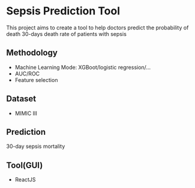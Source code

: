 # Sepsis Prediction Tool
    
This project aims to create a tool to help doctors predict the probability of death 30-days death rate of patients with sepsis

## Methodology
- Machine Learning Mode: XGBoot/logistic regression/...
- AUC/ROC 
- Feature selection

## Dataset
- MIMIC III

## Prediction
30-day sepsis mortality

## Tool(GUI)
- ReactJS


